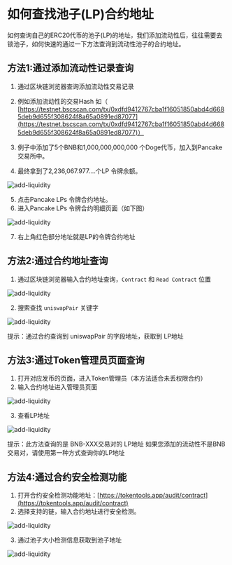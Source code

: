 # 如何查找池子(LP)合约地址
如何查询自己的ERC20代币的池子(LP)的地址，我们添加流动性后，往往需要去锁池子，如何快速的通过一下方法查询到流动性池子的合约地址。

## 方法1:通过添加流动性记录查询
1. 通过区块链浏览器查询添加流动性交易记录

2. 例如添加流动性的交易Hash 如（  [https://testnet.bscscan.com/tx/0xdfd9412767cba1f16051850abd4d6685deb9d655f308624f8a65a0891ed87077](https://testnet.bscscan.com/tx/0xdfd9412767cba1f16051850abd4d6685deb9d655f308624f8a65a0891ed87077)）

3. 例子中添加了5个BNB和1,000,000,000,000 个Doge代币，加入到Pancake交易所中。

4. 最终拿到了2,236,067.977....个LP 令牌余额。

![add-liquidity](../.gitbook/assets/common-problem/Snipaste_2022-05-16_15-31-22.png)

5. 点击Pancake LPs 令牌合约地址。
6. 进入Pancake LPs 令牌合约明细页面（如下图）

![add-liquidity](../.gitbook/assets/common-problem/Snipaste_2022-05-16_16-10-28.png)

7. 右上角红色部分地址就是LP的令牌合约地址

## 方法2:通过合约地址查询

1. 通过区块链浏览器输入合约地址查询，`Contract` 和 `Read Contract` 位置

![add-liquidity](../.gitbook/assets/common-problem/Snipaste_2022-05-26_11-18-00.png)

2. 搜索查找 `uniswapPair` 关键字

![add-liquidity](../.gitbook/assets/common-problem/Snipaste_2022-05-26_11-19-02.png)

提示：通过合约查询到 uniswapPair 的字段地址，获取到 LP地址

## 方法3:通过Token管理员页面查询

1. 打开对应发币的页面，进入Token管理员（本方法适合未丢权限合约）
2. 输入合约地址进入管理员页面

![add-liquidity](../.gitbook/assets/common-problem/Snipaste_2022-05-26_11-24-01.png)

3. 查看LP地址

![add-liquidity](../.gitbook/assets/common-problem/Snipaste_2022-05-26_11-25-24.png)

提示：此方法查询的是 BNB-XXX交易对的 LP地址
如果您添加的流动性不是BNB交易对，请使用第一种方式查询你的LP地址

## 方法4:通过合约安全检测功能

1. 打开合约安全检测功能地址：[https://tokentools.app/audit/contract](https://tokentools.app/audit/contract)
2. 选择支持的链，输入合约地址进行安全检测。

![add-liquidity](../.gitbook/assets/common-problem/Snipaste_2022-11-24_22-25-45.png)

3. 通过池子大小检测信息获取到池子地址

![add-liquidity](../.gitbook/assets/common-problem/Snipaste_2022-11-24_22-23-15.png)
